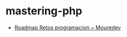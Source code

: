 # mastering-php


- [Roadmap Retos programacion ~ Mouredev](https://retosdeprogramacion.com/roadmap/#last)
